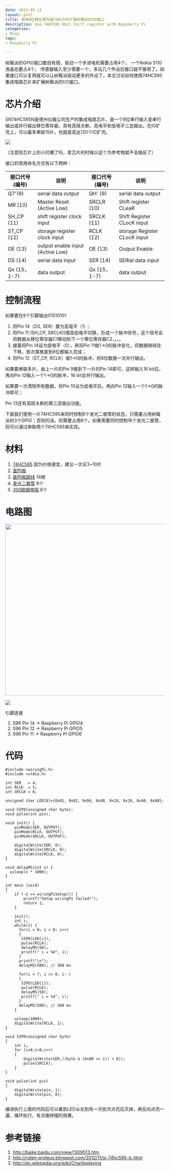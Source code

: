 ```yaml
---
date: 2013-05-13
layout: post
title: 使用8位移位寄存器74HC595扩展树莓派的IO端口
description: Use 74HC595 8bit shift register with Rapsberry Pi
categories:
- Blog
tags:
- Raspberry Pi

---
```


树莓派的GPIO接口数目有限，驱动一个步进电机需要占用4个， 一个Nokia 5110液晶也要占4个， 传感器输入至少需要一个，多玩几个外设后接口就不够用了。如果接口可以复用就可以让树莓派驱动更多的外设了，本文讨论如何使用74HC595集成电路芯片来扩展树莓派的I/O接口。


# 芯片介绍
SN74HC595N是德州仪器公司生产的集成电路芯片，是一个8位串行输入变串行输出或并行输出移位寄存器，具有高阻关断，高电平和低电平三态输出。在IO扩充上，可以最多串联15片，也就是高达120个IO扩充。

<img src="https://www.evernote.com/shard/s26/sh/b90034cc-cdf8-426d-a79d-16bbbcbb49b2/0ba3371f3039afa71a17bad845eede7a/deep/0/Screenshot%205/12/13%2010:42%20PM.png"/>

（注意到芯片上的小凹槽了吗，拿芯片的时候以这个为参考物就不会搞反了）

接口的常用命名方式有以下两种：

接口代号(编号)  | 说明     | 接口代号(编号)      | 说明 
---------- | -------- | ------------  | ------------ 
Q7'(9)   |serial data output    | QH'  (9)           | serial data output 
MR (10)	 |Master Reset (Active Low)    | SRCLR  (10)            | Shift register CLeaR
SH_CP (11)          |shift register clock input    | SRCLK  (11)            | Shift Register CLocK input
ST_CP (12)          |storage register clock input    | RCLK  (12)            | storage Register CLocK input
OE (13)          |output enable input (Active Low)| OE  (13)            | Output Enable
DS (14)         |serial data input       | SER (14)             | SERial data input
Qx (15，1-7)         |data output       | Qx (15，1-7)            | data output

# 控制流程
如果要在8个引脚输出01010101

1. 将Pin 14（DS, SER）置为高电平（1）；
2. 将Pin 11 (SH_CP, SRCLK))做高低电平切换，形成一个脉冲信号，这个信号会将数据从移位寄存器C1移动到下一个移位寄存器C2，。。。
3. 接着将Pin 14设为低电平（0），再将Pin 11做1->0的脉冲变化，将数据继续往下移，依次类推直到8位都输入完成；
4. 将Pin 12（ST_CP, RCLK）做1->0的脉冲，将8位数据一次并行输出。

如果要串联多片，由上一片的Pin 9接到下一片的Pin 14即可，这样输入16 bit后，再向Pin 12输入一个1->0的脉冲，16 bit会并行输出。

如果要一次清除所有数据，将Pin 10设为低电平后，再向Pin 12输入一个1->0的脉冲即可；

Pin 13还有高阻关断的第三态输出功能。

下面我们使用一片74HC595来同时控制8个发光二极管的状态，只需要占用树莓派的3个GPIO；否则的话，则需要占用8个。如果需要同时控制16个发光二极管，则可以通过串联两个74HC595来实现。

# 材料
1. [74HC595](http://item.taobao.com/item.htm?spm=a1z0d.1.1000638.45.bTo9PZ&id=3136071980) 因为价格便宜，建议一次买3~10片
2. [面包板](http://list.tmall.com/search_product.htm?q=%C3%E6%B0%FC%B0%E5&type=p&style=&cat=all)
3. [面包板跳线](http://re.taobao.com/eauction?e=WZUyNh6fV9rghojqVNxKsQRl3vWzxAV13G1s8WRbfpWLltG5xFicOSFINJCCZ52POOqhJP6qr9i9NE9AQxtQk3S1BzvCCF6OuLrQdcbQlR6B3ujUJI0OeA%3D%3D&ptype=100011&clk1=ebe7f36b49064c26364fbf2d12bbd3da&upsid=ebe7f36b49064c26364fbf2d12bbd3da) 14根
4. [发光二极管](http://re.taobao.com/eauction?e=NW2xGTCNV2%2FghojqVNxKsRoUGnN%2F%2FLrYlWsbAjdmP56LltG5xFicOSFINJCCZ52POOqhJP6qr9i9NE9AQxtQk3S1BzvCCF6OuLrQdcbQlR6B3ujUJI0OeA%3D%3D&ptype=100011&clk1=231682cf5123eea41a361c2c62bbf6d8&upsid=231682cf5123eea41a361c2c62bbf6d8) 8个
5. [300欧姆电阻](http://re.taobao.com/search?e=NW2xGTCNV2%252FghojqVNxKsRoUGnN%252F%252FLrYlWsbAjdmP56LltG5xFicOSFINJCCZ52POOqhJP6qr9i9NE9AQxtQk3S1BzvCCF6OuLrQdcbQlR6B3ujUJI0OeA%253D%253D&keyword=%B5%E7%D7%E8%B0%FC&type=taoke&refpid=mm_12926928_3484851_11423971&refpos=&unid=0&clk1=231682cf5123eea41a361c2c62bbf6d8&ismall=&catid=&frcatid=) 8个

# 电路图

<img src="https://www.evernote.com/shard/s26/sh/392c6eda-a41a-49ee-b2ec-db61a8dbd94d/353eaa84ddc75fda7b92cdce1a48f293/deep/0/Screenshot%205/12/13%2010:14%20PM.png" width="540"/>

[<img src="http://ww3.sinaimg.cn/bmiddle/6bc40342jw1e4lzscegezj20vk0noqai.jpg"/>](http://photo.weibo.com/1808008002/wbphotos/large/photo_id/3577295178801052?refer=weibofeedv5)

引脚连接

1. 596 Pin 14 -> Raspberry Pi GPIO4
2. 596 Pin 12 -> Raspberry Pi GPIO5
3. 596 Pin 11 -> Raspberry Pi GPIO6

# 代码

```
#include <wiringPi.h>
#include <stdio.h>

int SER   = 4;
int RCLK  = 5;
int SRCLK = 6;

unsigned char LED[8]={0x01, 0x02, 0x04, 0x08, 0x10, 0x20, 0x40, 0x80};

void SIPO(unsigned char byte);
void pulse(int pin);

void init() {
    pinMode(SER, OUTPUT);
    pinMode(RCLK, OUTPUT);
    pinMode(SRCLK, OUTPUT);

    digitalWrite(SER, 0);
    digitalWrite(SRCLK, 0);
    digitalWrite(RCLK, 0);    
}

void delayMS(int x) {
  usleep(x * 1000);
}

int main (void)
{
    if (-1 == wiringPiSetup()) {
        printf("Setup wiringPi failed!");
        return 1;
    }    

    init();
    int i;
    while(1) {  
      for(i = 0; i < 8; i++)
      {
       SIPO(LED[i]);
       pulse(RCLK);
       delayMS(50);
       printf(" i = %d", i);
      }
      printf("\n");
      delayMS(500); // 500 ms
      
      for(i = 7; i >= 0; i--)
      {
       SIPO(LED[i]);
       pulse(RCLK);
       delayMS(50);
       printf(" i = %d", i);
      }
      delayMS(500); // 500 ms
    }

    usleep(1000);
    digitalWrite(RCLK, 1);
}

void SIPO(unsigned char byte) 
{
    int i;
    for (i=0;i<8;i++) 
    {
        digitalWrite(SER,((byte & (0x80 >> i)) > 0));
        pulse(SRCLK);
    }
}

void pulse(int pin) 
{
    digitalWrite(pin, 1);
    digitalWrite(pin, 0);
}

```
编译执行上面的代码后可以看到LED从左到有一次依次点亮后灭掉，再反向点亮一遍，循环执行，有点像钟摆的效果。

# 参考链接
1. http://baike.baidu.com/view/1309513.htm
2. http://ruten-proteus.blogspot.com/2012/11/io-74hc595-ic.html
3. http://en.wikipedia.org/wiki/Charlieplexing